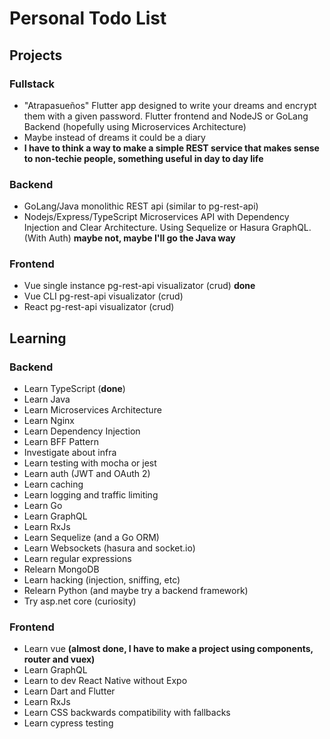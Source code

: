 # Personal Todo List

## Projects

### Fullstack
 - "Atrapasueños" Flutter app designed to write your dreams and encrypt them with a given password. Flutter frontend and NodeJS or GoLang Backend (hopefully using Microservices Architecture)
 - Maybe instead of dreams it could be a diary
 - **I have to think a way to make a simple REST service that makes sense to non-techie people, something useful in day to day life**

### Backend
 - GoLang/Java monolithic REST api (similar to pg-rest-api)
 - Nodejs/Express/TypeScript Microservices API with Dependency Injection and Clear Architecture. Using Sequelize or Hasura GraphQL. (With Auth) **maybe not, maybe I'll go the Java way**

### Frontend
 - Vue single instance pg-rest-api visualizator (crud) **done**
 - Vue CLI pg-rest-api visualizator (crud)
 - React pg-rest-api visualizator (crud)

## Learning

### Backend
 - Learn TypeScript (**done**)
 - Learn Java
 - Learn Microservices Architecture
 - Learn Nginx
 - Learn Dependency Injection
 - Learn BFF Pattern
 - Investigate about infra
 - Learn testing with mocha or jest
 - Learn auth (JWT and OAuth 2)
 - Learn caching
 - Learn logging and traffic limiting
 - Learn Go
 - Learn GraphQL
 - Learn RxJs
 - Learn Sequelize (and a Go ORM)
 - Learn Websockets (hasura and socket.io)
 - Learn regular expressions
 - Relearn MongoDB
 - Learn hacking (injection, sniffing, etc)
 - Relearn Python  (and maybe try a backend framework)
 - Try asp.net core (curiosity)

### Frontend
- Learn vue **(almost done, I have to make a project using components, router and vuex)**
- Learn GraphQL
- Learn to dev React Native without Expo
- Learn Dart and Flutter
- Learn RxJs
- Learn CSS backwards compatibility with fallbacks
- Learn cypress testing
